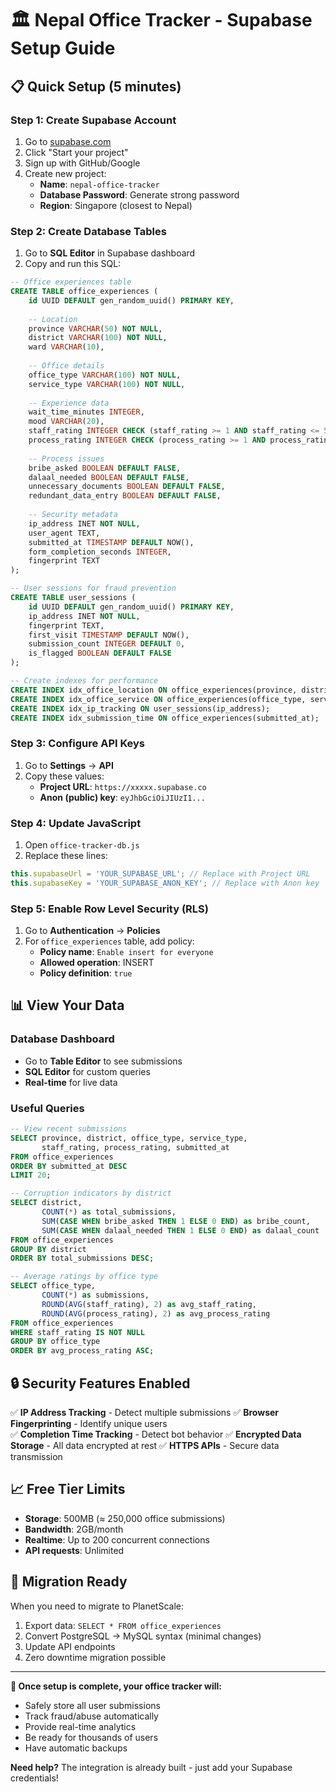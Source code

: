 # 🏛️ Nepal Office Tracker - Supabase Setup Guide

## 📋 Quick Setup (5 minutes)

### Step 1: Create Supabase Account
1. Go to [supabase.com](https://supabase.com)
2. Click "Start your project"
3. Sign up with GitHub/Google
4. Create new project:
   - **Name**: `nepal-office-tracker`
   - **Database Password**: Generate strong password
   - **Region**: Singapore (closest to Nepal)

### Step 2: Create Database Tables
1. Go to **SQL Editor** in Supabase dashboard
2. Copy and run this SQL:

```sql
-- Office experiences table
CREATE TABLE office_experiences (
    id UUID DEFAULT gen_random_uuid() PRIMARY KEY,
    
    -- Location
    province VARCHAR(50) NOT NULL,
    district VARCHAR(100) NOT NULL,
    ward VARCHAR(10),
    
    -- Office details
    office_type VARCHAR(100) NOT NULL,
    service_type VARCHAR(100) NOT NULL,
    
    -- Experience data
    wait_time_minutes INTEGER,
    mood VARCHAR(20),
    staff_rating INTEGER CHECK (staff_rating >= 1 AND staff_rating <= 5),
    process_rating INTEGER CHECK (process_rating >= 1 AND process_rating <= 5),
    
    -- Process issues
    bribe_asked BOOLEAN DEFAULT FALSE,
    dalaal_needed BOOLEAN DEFAULT FALSE,
    unnecessary_documents BOOLEAN DEFAULT FALSE,
    redundant_data_entry BOOLEAN DEFAULT FALSE,
    
    -- Security metadata
    ip_address INET NOT NULL,
    user_agent TEXT,
    submitted_at TIMESTAMP DEFAULT NOW(),
    form_completion_seconds INTEGER,
    fingerprint TEXT
);

-- User sessions for fraud prevention
CREATE TABLE user_sessions (
    id UUID DEFAULT gen_random_uuid() PRIMARY KEY,
    ip_address INET NOT NULL,
    fingerprint TEXT,
    first_visit TIMESTAMP DEFAULT NOW(),
    submission_count INTEGER DEFAULT 0,
    is_flagged BOOLEAN DEFAULT FALSE
);

-- Create indexes for performance
CREATE INDEX idx_office_location ON office_experiences(province, district);
CREATE INDEX idx_office_service ON office_experiences(office_type, service_type);
CREATE INDEX idx_ip_tracking ON user_sessions(ip_address);
CREATE INDEX idx_submission_time ON office_experiences(submitted_at);
```

### Step 3: Configure API Keys
1. Go to **Settings** → **API**
2. Copy these values:
   - **Project URL**: `https://xxxxx.supabase.co`
   - **Anon (public) key**: `eyJhbGciOiJIUzI1...`

### Step 4: Update JavaScript
1. Open `office-tracker-db.js`
2. Replace these lines:
```javascript
this.supabaseUrl = 'YOUR_SUPABASE_URL'; // Replace with Project URL
this.supabaseKey = 'YOUR_SUPABASE_ANON_KEY'; // Replace with Anon key
```

### Step 5: Enable Row Level Security (RLS)
1. Go to **Authentication** → **Policies**
2. For `office_experiences` table, add policy:
   - **Policy name**: `Enable insert for everyone`
   - **Allowed operation**: INSERT
   - **Policy definition**: `true`

## 📊 View Your Data

### Database Dashboard
- Go to **Table Editor** to see submissions
- **SQL Editor** for custom queries
- **Real-time** for live data

### Useful Queries
```sql
-- View recent submissions
SELECT province, district, office_type, service_type, 
       staff_rating, process_rating, submitted_at
FROM office_experiences 
ORDER BY submitted_at DESC 
LIMIT 20;

-- Corruption indicators by district
SELECT district, 
       COUNT(*) as total_submissions,
       SUM(CASE WHEN bribe_asked THEN 1 ELSE 0 END) as bribe_count,
       SUM(CASE WHEN dalaal_needed THEN 1 ELSE 0 END) as dalaal_count
FROM office_experiences 
GROUP BY district
ORDER BY total_submissions DESC;

-- Average ratings by office type
SELECT office_type,
       COUNT(*) as submissions,
       ROUND(AVG(staff_rating), 2) as avg_staff_rating,
       ROUND(AVG(process_rating), 2) as avg_process_rating
FROM office_experiences 
WHERE staff_rating IS NOT NULL 
GROUP BY office_type
ORDER BY avg_process_rating ASC;
```

## 🔒 Security Features Enabled

✅ **IP Address Tracking** - Detect multiple submissions
✅ **Browser Fingerprinting** - Identify unique users  
✅ **Completion Time Tracking** - Detect bot behavior
✅ **Encrypted Data Storage** - All data encrypted at rest
✅ **HTTPS APIs** - Secure data transmission

## 📈 Free Tier Limits

- **Storage**: 500MB (≈ 250,000 office submissions)
- **Bandwidth**: 2GB/month
- **Realtime**: Up to 200 concurrent connections
- **API requests**: Unlimited

## 🔄 Migration Ready

When you need to migrate to PlanetScale:
1. Export data: `SELECT * FROM office_experiences`
2. Convert PostgreSQL → MySQL syntax (minimal changes)
3. Update API endpoints
4. Zero downtime migration possible

---

**🚀 Once setup is complete, your office tracker will:**
- Safely store all user submissions
- Track fraud/abuse automatically  
- Provide real-time analytics
- Be ready for thousands of users
- Have automatic backups

**Need help?** The integration is already built - just add your Supabase credentials!